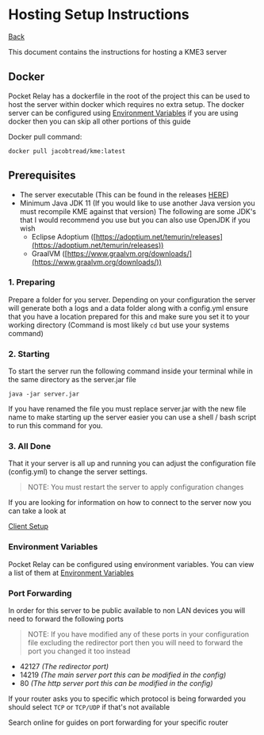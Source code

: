 # Hosting Setup Instructions

[Back](../README.md)

This document contains the instructions for hosting a KME3 server

## Docker

Pocket Relay has a dockerfile in the root of the project this can be used to host the server within docker
which requires no extra setup. The docker server can be configured using [Environment Variables](./ENV.md)
if you are using docker then you can skip all other portions of this guide


Docker pull command:
```shell
docker pull jacobtread/kme:latest
```

## Prerequisites
- The server executable (This can be found in the releases [HERE](https://github.com/jacobtread/KME3/releases/latest))
- Minimum Java JDK 11 (If you would like to use another Java version you must recompile KME against that version) The following are some JDK's that I would recommend you use but you can also use OpenJDK if you wish
    - Eclipse Adoptium ([https://adoptium.net/temurin/releases](https://adoptium.net/temurin/releases))
    - GraalVM ([https://www.graalvm.org/downloads/](https://www.graalvm.org/downloads/))


### 1. Preparing

Prepare a folder for you server. Depending on your configuration the server will generate both
a logs and a data folder along with a config.yml ensure that you have a location prepared for this
and make sure you set it to your working directory (Command is most likely `cd` but use your systems command)

### 2. Starting

To start the server run the following command inside your terminal
while in the same directory as the server.jar file

```java -jar server.jar```

If you have renamed the file you must replace server.jar with the new file name
to make starting up the server easier you can use a shell / bash script to run this
command for you.

### 3. All Done

That it your server is all up and running you can adjust the configuration file (config.yml)
to change the server settings.

> NOTE: You must restart the server to apply configuration changes

If you are looking for information on how to connect to the server now you can take a look at

[Client Setup](SETUP_CLIENT.md)

### Environment Variables

Pocket Relay can be configured using environment variables. You can view a list of them at [Environment Variables](./ENV.md)

### Port Forwarding

In order for this server to be public available to non LAN devices you will need
to forward the following ports

> NOTE: If you have modified any of these ports in your configuration file
> excluding the redirector port then you will need to forward the port you
> changed it too instead

- 42127 _(The redirector port)_
- 14219 _(The main server port this can be modified in the config)_
- 80 _(The http server port this can be modified in the config)_

If your router asks you to specific which protocol is being forwarded you 
should select `TCP` or `TCP/UDP` if that's not available

Search online for guides on port forwarding for your specific router 
